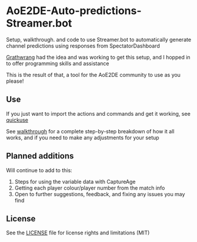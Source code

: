 # AoE2DE-Auto-predictions-Streamer.bot
Setup, walkthrough. and code to use Streamer.bot to automatically generate channel predictions using responses from SpectatorDashboard

[Grathwrang](https://www.twitch.tv/grathwrang "Grathwrang") had the idea and was working to get this setup, and I hopped in to offer programming skills and assistance

This is the result of that, a tool for the AoE2DE community to use as you please!

## Use

If you just want to import the actions and commands and get it working, see [quickuse](/quickuse.md)

See [walkthrough](/walkthrough) for a complete step-by-step breakdown of how it all works, and if you need to make any adjustments for your setup

## Planned additions

Will continue to add to this: 
1. Steps for using the variable data with CaptureAge
2. Getting each player colour/player number from the match info
3. Open to further suggestions, feedback, and fixing any issues you may find

## License

See the [LICENSE](LICENSE.txt) file for license rights and limitations (MIT)